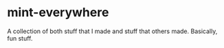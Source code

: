 # mint-everywhere
A collection of both stuff that I made and stuff that others made. Basically, fun stuff. 
